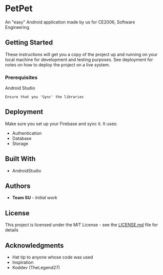 # PetPet

An "easy" Android application made by us for CE2006, Software Engineering

## Getting Started

These instructions will get you a copy of the project up and running on your local machine for development and testing purposes. See deployment for notes on how to deploy the project on a live system.

### Prerequisites

Android Studio

```
Ensure that you 'Sync' the libraries
```

## Deployment

Make sure you set up your Firebase and sync it. It uses:
* Authentication
* Database
* Storage

## Built With

* AndroidStudio


## Authors

* **Team SU** - *Initial work*

## License

This project is licensed under the MIT License - see the [LICENSE.md](LICENSE.md) file for details

## Acknowledgments

* Hat tip to anyone whose code was used
* Inspiration
* Koddev (TheLegend27)

